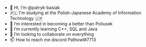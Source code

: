 - 👋 Hi, I’m @patryk-basiak
- 🇵🇱 I'm studying at the Polish-Japanese Academy of Information Technology 🇯🇵
- 👀 I’m interested in becoming a better than Poliusek
- 🌱 I’m currently learning C++, SQL and Java 
- 💞️ I’m looking to collaborate on everything
- 📫 How to reach me discord Pathowl#7713

<!---
patryk-basiak/patryk-basiak is a ✨ special ✨ repository because its `README.md` (this file) appears on your GitHub profile.
You can click the Preview link to take a look at your changes.
--->
